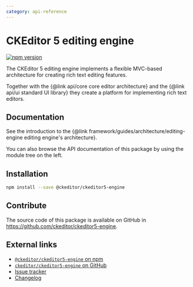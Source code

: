 ```yaml
---
category: api-reference
---
```


# CKEditor 5 editing engine

[![npm version](https://badge.fury.io/js/%40ckeditor%2Fckeditor5-engine.svg)](https://www.npmjs.com/package/@ckeditor/ckeditor5-engine)

The CKEditor 5 editing engine implements a flexible MVC-based architecture for creating rich text editing features.

Together with the {@link api/core core editor architecture} and the {@link api/ui standard UI library} they create a platform for implementing rich text editors.

## Documentation

See the introduction to the {@link framework/guides/architecture/editing-engine editing engine's architecture}.

You can also browse the API documentation of this package by using the module tree on the left.

## Installation

```bash
npm install --save @ckeditor/ckeditor5-engine
```

## Contribute

The source code of this package is available on GitHub in https://github.com/ckeditor/ckeditor5-engine.

## External links

* [`@ckeditor/ckeditor5-engine` on npm](https://www.npmjs.com/package/@ckeditor/ckeditor5-engine)
* [`ckeditor/ckeditor5-engine` on GitHub](https://github.com/ckeditor/ckeditor5-engine)
* [Issue tracker](https://github.com/ckeditor/ckeditor5-engine/issues)
* [Changelog](https://github.com/ckeditor/ckeditor5-engine/blob/master/CHANGELOG.md)
